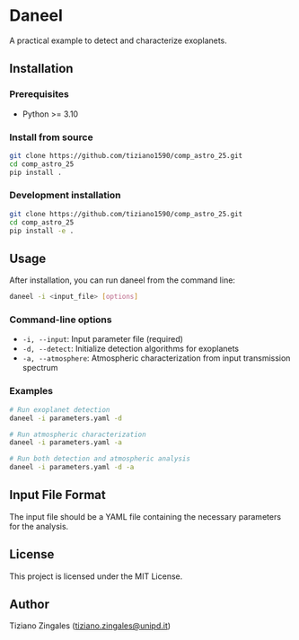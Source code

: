 # Daneel

A practical example to detect and characterize exoplanets.

## Installation

### Prerequisites
- Python >= 3.10

### Install from source
```bash
git clone https://github.com/tiziano1590/comp_astro_25.git
cd comp_astro_25
pip install .
```

### Development installation
```bash
git clone https://github.com/tiziano1590/comp_astro_25.git
cd comp_astro_25
pip install -e .
```

## Usage

After installation, you can run daneel from the command line:

```bash
daneel -i <input_file> [options]
```

### Command-line options

- `-i, --input`: Input parameter file (required)
- `-d, --detect`: Initialize detection algorithms for exoplanets
- `-a, --atmosphere`: Atmospheric characterization from input transmission spectrum

### Examples

```bash
# Run exoplanet detection
daneel -i parameters.yaml -d

# Run atmospheric characterization
daneel -i parameters.yaml -a

# Run both detection and atmospheric analysis
daneel -i parameters.yaml -d -a
```

## Input File Format

The input file should be a YAML file containing the necessary parameters for the analysis.

## License

This project is licensed under the MIT License.

## Author

Tiziano Zingales (tiziano.zingales@unipd.it)